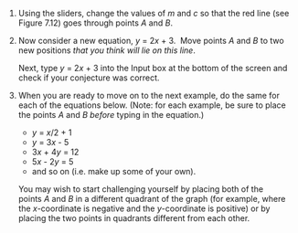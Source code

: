 1.  Using the sliders, change the values of *m* and *c* so that the red line (see Figure 7.12) goes through points *A* and *B*.

2.  Now consider a new equation, *y* = 2*x* + 3.  Move points *A* and *B* to two new positions *that you think will lie on this line*.

    Next, type *y* = 2*x* + 3 into the Input box at the bottom of the screen and check if your conjecture was correct.

3.  When you are ready to move on to the next example, do the same for each of the equations below. (Note: for each example, be sure to place the points *A* and *B before* typing in the equation.)

    -   *y* = *x*/2 + 1
    -   *y* = 3*x* - 5
    -   3*x* + 4*y* = 12
    -   5*x* - 2*y* = 5
    -   and so on (i.e. make up some of your own).

    You may wish to start challenging yourself by placing both of the points *A* and *B* in a different quadrant of the graph (for example, where the *x*-coordinate is negative and the *y*-coordinate is positive) or by placing the two points in quadrants different from each other.
